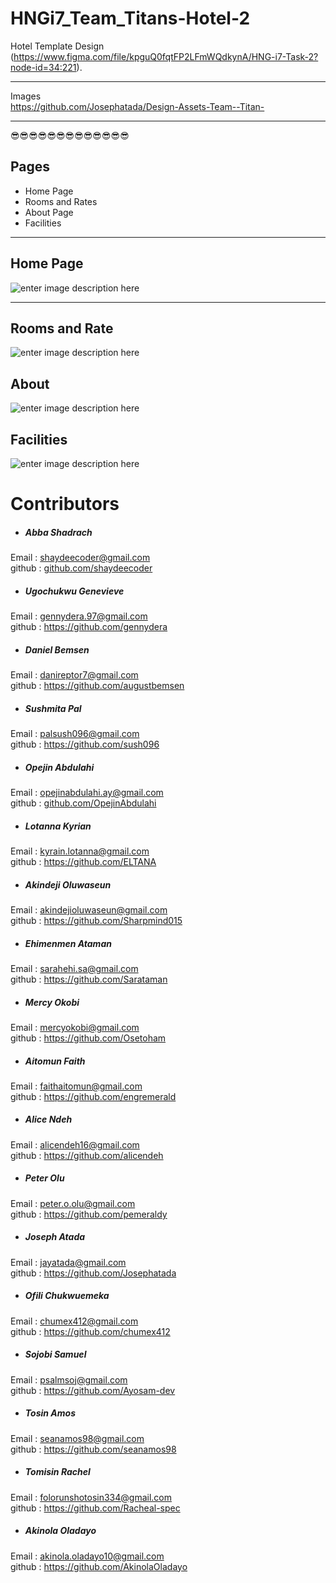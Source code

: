 <!DOCTYPE html>
<html>

<head>
  <meta charset="utf-8">
  <meta name="viewport" content="width=device-width, initial-scale=1.0">
  <title>Welcome file</title>
  <link rel="stylesheet" href="https://stackedit.io/style.css" />
</head>

<body class="stackedit">
  <div class="stackedit__html"><h1 id="hngi7_team_titans-hotel-2">HNGi7_Team_Titans-Hotel-2</h1>
<p>Hotel Template Design<br>
(<a href="https://www.figma.com/file/kpguQ0fqtFP2LFmWQdkynA/HNG-i7-Task-2?node-id=34:221">https://www.figma.com/file/kpguQ0fqtFP2LFmWQdkynA/HNG-i7-Task-2?node-id=34:221</a>).</p>
<hr>
<p>Images<br>
<a href="https://github.com/Josephatada/Design-Assets-Team--Titan-">https://github.com/Josephatada/Design-Assets-Team--Titan-</a></p>
<hr>
<p>😎😎😎😎😎😎😎😎😎😎😎😎😎</p>
<h2 id="i-classicon-booki-pages"><i class="icon-book"></i> Pages</h2>
<ul>
<li>Home Page</li>
<li>Rooms and Rates</li>
<li>About Page</li>
<li>Facilities</li>
</ul>
<hr>
<h2 id="i-classicon-homeihome-page"><i class="icon-home"></i>Home Page</h2>
<p><img src="https://res.cloudinary.com/dgr4dbtyc/image/upload/q_auto:best/v1591634596/Home_page_i29ol3.png" alt="enter image description here"></p>
<hr>
<h2 id="i-classicon-dollarirooms-and-rate"><i class="icon-dollar"></i>Rooms and Rate</h2>
<p><img src="https://res.cloudinary.com/dgr4dbtyc/image/upload/q_auto:best/v1591636003/rooms_and_rates_bxyuc2.png" alt="enter image description here"></p>
<h2 id="i-classicon-usersiabout"><i class="icon-users"></i>About</h2>
<p><img src="https://res.cloudinary.com/dgr4dbtyc/image/upload/q_auto:best/v1591635703/about_us_oue6m8.png" alt="enter image description here"></p>
<h2 id="i-classicon-menuifacilities"><i class="icon-menu"></i>Facilities</h2>
<p><img src="https://res.cloudinary.com/dgr4dbtyc/image/upload/q_auto:best/v1591636008/facilities_xbukfi.png" alt="enter image description here"></p>
<h1 id="contributors">Contributors</h1>
<ul>
<li>
<h5 id="abba-shadrach">Abba Shadrach</h5>
</li>
</ul>
<p>Email : <a href="mailto:shaydeecoder@gmail.com">shaydeecoder@gmail.com</a><br>
github : <a href="http://github.com/shaydeecoder">github.com/shaydeecoder</a></p>
<ul>
<li>
<h5 id="ugochukwu--genevieve">Ugochukwu  Genevieve</h5>
</li>
</ul>
<p>Email : <a href="mailto:gennydera.97@gmail.com">gennydera.97@gmail.com</a><br>
github : <a href="https://github.com/gennydera">https://github.com/gennydera</a></p>
<ul>
<li>
<h5 id="daniel-bemsen">Daniel Bemsen</h5>
</li>
</ul>
<p>Email : <a href="mailto:danireptor7@gmail.com">danireptor7@gmail.com</a><br>
github : <a href="https://github.com/augustbemsen">https://github.com/augustbemsen</a></p>
<ul>
<li>
<h5 id="sushmita-pal">Sushmita Pal</h5>
</li>
</ul>
<p>Email : <a href="mailto:palsush096@gmail.com">palsush096@gmail.com</a><br>
github : <a href="https://github.com/sush096">https://github.com/sush096</a></p>
<ul>
<li>
<h5 id="opejin-abdulahi">Opejin Abdulahi</h5>
</li>
</ul>
<p>Email : <a href="mailto:opejinabdulahi.ay@gmail.com">opejinabdulahi.ay@gmail.com</a><br>
github : <a href="http://github.com/OpejinAbdulahi">github.com/OpejinAbdulahi</a></p>
<ul>
<li>
<h5 id="lotanna-kyrian">Lotanna Kyrian</h5>
</li>
</ul>
<p>Email : <a href="mailto:kyrain.lotanna@gmail.com">kyrain.lotanna@gmail.com</a><br>
github : <a href="https://github.com/ELTANA">https://github.com/ELTANA</a></p>
<ul>
<li>
<h5 id="akindeji-oluwaseun">Akindeji Oluwaseun</h5>
</li>
</ul>
<p>Email : <a href="mailto:akindejioluwaseun@gmail.com">akindejioluwaseun@gmail.com</a><br>
github : <a href="https://github.com/Sharpmind015">https://github.com/Sharpmind015</a></p>
<ul>
<li>
<h5 id="ehimenmen-ataman">Ehimenmen Ataman</h5>
</li>
</ul>
<p>Email : <a href="mailto:sarahehi.sa@gmail.com">sarahehi.sa@gmail.com</a><br>
github : <a href="https://github.com/Sarataman">https://github.com/Sarataman</a></p>
<ul>
<li>
<h5 id="mercy-okobi">Mercy Okobi</h5>
</li>
</ul>
<p>Email : <a href="mailto:mercyokobi@gmail.com">mercyokobi@gmail.com</a><br>
github : <a href="https://github.com/Osetoham">https://github.com/Osetoham</a></p>
<ul>
<li>
<h5 id="aitomun-faith">Aitomun Faith</h5>
</li>
</ul>
<p>Email : <a href="mailto:faithaitomun@gmail.com">faithaitomun@gmail.com</a><br>
github : <a href="https://github.com/engremerald">https://github.com/engremerald</a></p>
<ul>
<li>
<h5 id="alice-ndeh">Alice Ndeh</h5>
</li>
</ul>
<p>Email : <a href="mailto:alicendeh16@gmail.com">alicendeh16@gmail.com</a><br>
github : <a href="https://github.com/alicendeh">https://github.com/alicendeh</a></p>
<ul>
<li>
<h5 id="peter-olu">Peter Olu</h5>
</li>
</ul>
<p>Email : <a href="mailto:peter.o.olu@gmail.com">peter.o.olu@gmail.com</a><br>
github : <a href="https://github.com/pemeraldy">https://github.com/pemeraldy</a></p>
<ul>
<li>
<h5 id="joseph-atada">Joseph Atada</h5>
</li>
</ul>
<p>Email : <a href="mailto:jayatada@gmail.com">jayatada@gmail.com</a><br>
github : <a href="https://github.com/Josephatada">https://github.com/Josephatada</a></p>
<ul>
<li>
<h5 id="ofili-chukwuemeka">Ofili Chukwuemeka</h5>
</li>
</ul>
<p>Email : <a href="mailto:chumex412@gmail.com">chumex412@gmail.com</a><br>
github : <a href="https://github.com/chumex412">https://github.com/chumex412</a></p>
<ul>
<li>
<h5 id="sojobi-samuel">Sojobi Samuel</h5>
</li>
</ul>
<p>Email : <a href="mailto:psalmsoj@gmail.com">psalmsoj@gmail.com</a><br>
github : <a href="https://github.com/Ayosam-dev">https://github.com/Ayosam-dev</a></p>
<ul>
<li>
<h5 id="tosin-amos">Tosin Amos</h5>
</li>
</ul>
<p>Email : <a href="mailto:seanamos98@gmail.com">seanamos98@gmail.com</a><br>
github : <a href="https://github.com/seanamos98">https://github.com/seanamos98</a></p>
<ul>
<li>
<h5 id="tomisin-rachel">Tomisin Rachel</h5>
</li>
</ul>
<p>Email : <a href="mailto:folorunshotosin334@gmail.com">folorunshotosin334@gmail.com</a><br>
github : <a href="https://github.com/Racheal-spec">https://github.com/Racheal-spec</a></p>
<ul>
<li>
<h5 id="akinola-oladayo">Akinola Oladayo</h5>
</li>
</ul>
<p>Email : <a href="mailto:akinola.oladayo10@gmail.com">akinola.oladayo10@gmail.com</a><br>
github : <a href="https://github.com/AkinolaOladayo">https://github.com/AkinolaOladayo</a></p>
</div>
</body>

</html>
